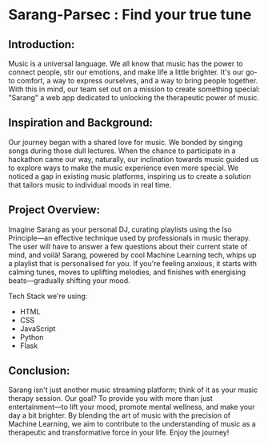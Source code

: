 # Sarang-Parsec : Find your true tune

## Introduction:
Music is a universal language. We all know that music has the power to connect people, stir our emotions, and make life a little brighter. It's our go-to comfort, a way to express ourselves, and a way to bring people together. With this in mind, our team set out on a mission to create something special: "Sarang" a web app dedicated to unlocking the therapeutic power of music.

## Inspiration and Background:
Our journey began with a shared love for music. We bonded by singing songs during those dull lectures. When the chance to participate in a hackathon came our way, naturally, our inclination towards music guided us to explore ways to make the music experience even more special. We noticed a gap in existing music platforms, inspiring us to create a solution that tailors music to individual moods in real time.

## Project Overview:
Imagine Sarang as your personal DJ, curating playlists using the Iso Principle—an effective technique used by professionals in music therapy. The user will have to answer a few questions about their current state of mind, and voilà! Sarang, powered by cool Machine Learning tech, whips up a playlist that is personalised for you. If you're feeling anxious, it starts with calming tunes, moves to uplifting melodies, and finishes with energising beats—gradually shifting your mood.

Tech Stack we're using:
* HTML
* CSS
* JavaScript
* Python
* Flask

## Conclusion:
Sarang isn't just another music streaming platform; think of it as your music therapy session. Our goal? To provide you with more than just entertainment—to lift your mood, promote mental wellness, and make your day a bit brighter. By blending the art of music with the precision of Machine Learning, we aim to contribute to the understanding of music as a therapeutic and transformative force in your life. Enjoy the journey!
